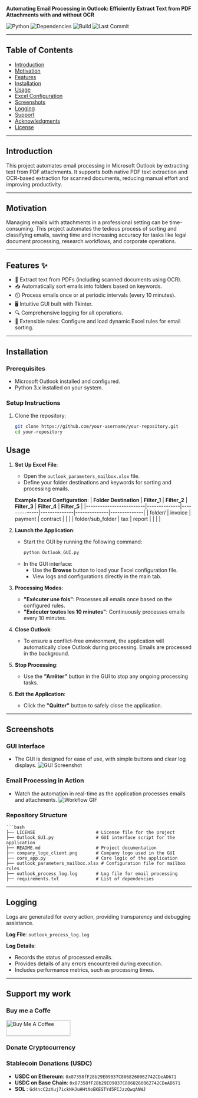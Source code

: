 **Automating Email Processing in Outlook: Efficiently Extract Text from PDF Attachments with and without OCR**

![Python](https://img.shields.io/badge/Python-3.x-blue) 
![Dependencies](https://img.shields.io/badge/Dependencies-Up%20to%20Date-brightgreen)
![Build](https://img.shields.io/badge/Build-Passing-brightgreen)
![Last Commit](https://img.shields.io/github/last-commit/your-username/your-repository)

---

## **Table of Contents**
- [Introduction](#introduction)
- [Motivation](#motivation)
- [Features](#features)
- [Installation](#installation)
- [Usage](#usage)
- [Excel Configuration](#excel-configuration)
- [Screenshots](#screenshots)
- [Logging](#logging)
- [Support](#support)
- [Acknowledgments](#acknowledgments)
- [License](#license)

---

## **Introduction**

This project automates email processing in Microsoft Outlook by extracting text from PDF attachments. It supports both native PDF text extraction and OCR-based extraction for scanned documents, reducing manual effort and improving productivity.

---

## **Motivation**

Managing emails with attachments in a professional setting can be time-consuming. This project automates the tedious process of sorting and classifying emails, saving time and increasing accuracy for tasks like legal document processing, research workflows, and corporate operations.

---

## **Features** ✨

- 📄 Extract text from PDFs (including scanned documents using OCR).  
- 📥 Automatically sort emails into folders based on keywords.  
- ⏲️ Process emails once or at periodic intervals (every 10 minutes).  
- 🖥️ Intuitive GUI built with Tkinter.  
- 🔍 Comprehensive logging for all operations.  
- 🧩 Extensible rules: Configure and load dynamic Excel rules for email sorting.

---

## **Installation**

### **Prerequisites**
- Microsoft Outlook installed and configured.
- Python 3.x installed on your system.

### **Setup Instructions**
1. Clone the repository:
   ```bash
   git clone https://github.com/your-username/your-repository.git
   cd your-repository


## **Usage**

1. **Set Up Excel File**:
   - Open the `outlook_parameters_mailbox.xlsx` file.
   - Define your folder destinations and keywords for sorting and processing emails.

   **Example Excel Configuration**:
   | **Folder Destination** | **Filter_1** | **Filter_2** | **Filter_3** | **Filter_4** | **Filter_5** |
   |-------------------------|--------------|--------------|--------------|--------------|--------------|
   | folder/                | invoice      | payment      | contract     |              |              |
   | folder/sub_folder      | tax          | report       |              |              |              |

2. **Launch the Application**:
   - Start the GUI by running the following command:
     ```bash
     python Outlook_GUI.py
     ```
   - In the GUI interface:
     - Use the **Browse** button to load your Excel configuration file.
     - View logs and configurations directly in the main tab.

3. **Processing Modes**:
   - **"Exécuter une fois"**: Processes all emails once based on the configured rules.
   - **"Exécuter toutes les 10 minutes"**: Continuously processes emails every 10 minutes.

4. **Close Outlook**:
   - To ensure a conflict-free environment, the application will automatically close Outlook during processing. Emails are processed in the background.

5. **Stop Processing**:
   - Use the **"Arrêter"** button in the GUI to stop any ongoing processing tasks.

6. **Exit the Application**:
   - Click the **"Quitter"** button to safely close the application.

---

## **Screenshots**

### **GUI Interface**
- The GUI is designed for ease of use, with simple buttons and clear log displays.
![GUI Screenshot](Screenshot_1_tkinterhomeconfig.png)


### **Email Processing in Action**
- Watch the automation in real-time as the application processes emails and attachments.
![Workflow GIF](assets/email_processing_demo.gif)

### **Repository Structure**
    ```bash
    ├── LICENSE                       # License file for the project
    ├── Outlook_GUI.py                # GUI interface script for the application
    ├── README.md                     # Project documentation
    ├── company_logo_client.png       # Company logo used in the GUI
    ├── core_app.py                   # Core logic of the application
    ├── outlook_parameters_mailbox.xlsx # Configuration file for mailbox rules
    ├── outlook_process_log.log       # Log file for email processing
    ├── requirements.txt              # List of dependencies

---

## **Logging**

Logs are generated for every action, providing transparency and debugging assistance.

**Log File**: `outlook_process_log.log`

**Log Details**:
- Records the status of processed emails.
- Provides details of any errors encountered during execution.
- Includes performance metrics, such as processing times.

---

## **Support my work**

### Buy me a Coffe
<a href="https://buymeacoffee.com/lostmedoulle" target="_blank"><img src="https://www.buymeacoffee.com/assets/img/custom_images/orange_img.png" alt="Buy Me A Coffee" style="height: 41px !important;width: 174px !important;box-shadow: 0px 3px 2px 0px rgba(190, 190, 190, 0.5) !important;-webkit-box-shadow: 0px 3px 2px 0px rgba(190, 190, 190, 0.5) !important;" ></a>

### Donate Cryptocurrency

### **Stablecoin Donations (USDC)**

- **USDC on Ethereum**: `0x87358fF28b29E09037C8068260062742CDeAD671`
- **USDC on Base Chain**: `0x87358fF28b29E09037C8068260062742CDeAD671`
- **SOL** : `Gd4ncC2zXuj7ickNHJuHHtAoEKESTYd5FCJzzQwqANWJ`



